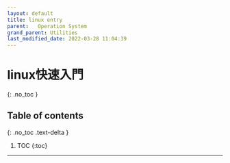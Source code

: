 ```yaml
---
layout: default
title: linux entry
parent:   Operation System
grand_parent: Utilities
last_modified_date: 2022-03-28 11:04:39
---
```

# linux快速入門
{: .no_toc }

## Table of contents
{: .no_toc .text-delta }

1. TOC 
{:toc}

---

